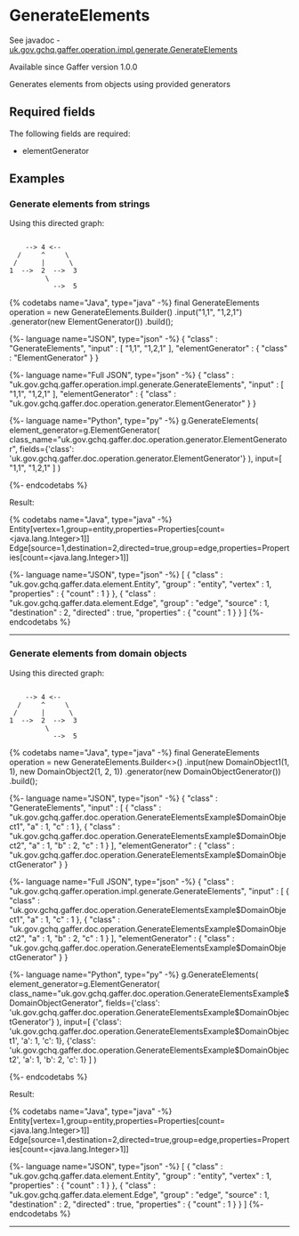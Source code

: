 # GenerateElements
See javadoc - [uk.gov.gchq.gaffer.operation.impl.generate.GenerateElements](ref://../../javadoc/gaffer/uk/gov/gchq/gaffer/operation/impl/generate/GenerateElements.html)

Available since Gaffer version 1.0.0

Generates elements from objects using provided generators

## Required fields
The following fields are required: 
- elementGenerator


## Examples

### Generate elements from strings

Using this directed graph:

```

    --> 4 <--
  /     ^     \
 /      |      \
1  -->  2  -->  3
         \
           -->  5
```


{% codetabs name="Java", type="java" -%}
final GenerateElements<String> operation = new GenerateElements.Builder<String>()
        .input("1,1", "1,2,1")
        .generator(new ElementGenerator())
        .build();

{%- language name="JSON", type="json" -%}
{
  "class" : "GenerateElements",
  "input" : [ "1,1", "1,2,1" ],
  "elementGenerator" : {
    "class" : "ElementGenerator"
  }
}

{%- language name="Full JSON", type="json" -%}
{
  "class" : "uk.gov.gchq.gaffer.operation.impl.generate.GenerateElements",
  "input" : [ "1,1", "1,2,1" ],
  "elementGenerator" : {
    "class" : "uk.gov.gchq.gaffer.doc.operation.generator.ElementGenerator"
  }
}

{%- language name="Python", type="py" -%}
g.GenerateElements( 
  element_generator=g.ElementGenerator( 
    class_name="uk.gov.gchq.gaffer.doc.operation.generator.ElementGenerator", 
    fields={'class': 'uk.gov.gchq.gaffer.doc.operation.generator.ElementGenerator'} 
  ), 
  input=[ 
    "1,1", 
    "1,2,1" 
  ] 
)

{%- endcodetabs %}

Result:

{% codetabs name="Java", type="java" -%}
Entity[vertex=1,group=entity,properties=Properties[count=<java.lang.Integer>1]]
Edge[source=1,destination=2,directed=true,group=edge,properties=Properties[count=<java.lang.Integer>1]]

{%- language name="JSON", type="json" -%}
[ {
  "class" : "uk.gov.gchq.gaffer.data.element.Entity",
  "group" : "entity",
  "vertex" : 1,
  "properties" : {
    "count" : 1
  }
}, {
  "class" : "uk.gov.gchq.gaffer.data.element.Edge",
  "group" : "edge",
  "source" : 1,
  "destination" : 2,
  "directed" : true,
  "properties" : {
    "count" : 1
  }
} ]
{%- endcodetabs %}

-----------------------------------------------

### Generate elements from domain objects

Using this directed graph:

```

    --> 4 <--
  /     ^     \
 /      |      \
1  -->  2  -->  3
         \
           -->  5
```


{% codetabs name="Java", type="java" -%}
final GenerateElements<Object> operation = new GenerateElements.Builder<>()
        .input(new DomainObject1(1, 1),
                new DomainObject2(1, 2, 1))
        .generator(new DomainObjectGenerator())
        .build();

{%- language name="JSON", type="json" -%}
{
  "class" : "GenerateElements",
  "input" : [ {
    "class" : "uk.gov.gchq.gaffer.doc.operation.GenerateElementsExample$DomainObject1",
    "a" : 1,
    "c" : 1
  }, {
    "class" : "uk.gov.gchq.gaffer.doc.operation.GenerateElementsExample$DomainObject2",
    "a" : 1,
    "b" : 2,
    "c" : 1
  } ],
  "elementGenerator" : {
    "class" : "uk.gov.gchq.gaffer.doc.operation.GenerateElementsExample$DomainObjectGenerator"
  }
}

{%- language name="Full JSON", type="json" -%}
{
  "class" : "uk.gov.gchq.gaffer.operation.impl.generate.GenerateElements",
  "input" : [ {
    "class" : "uk.gov.gchq.gaffer.doc.operation.GenerateElementsExample$DomainObject1",
    "a" : 1,
    "c" : 1
  }, {
    "class" : "uk.gov.gchq.gaffer.doc.operation.GenerateElementsExample$DomainObject2",
    "a" : 1,
    "b" : 2,
    "c" : 1
  } ],
  "elementGenerator" : {
    "class" : "uk.gov.gchq.gaffer.doc.operation.GenerateElementsExample$DomainObjectGenerator"
  }
}

{%- language name="Python", type="py" -%}
g.GenerateElements( 
  element_generator=g.ElementGenerator( 
    class_name="uk.gov.gchq.gaffer.doc.operation.GenerateElementsExample$DomainObjectGenerator", 
    fields={'class': 'uk.gov.gchq.gaffer.doc.operation.GenerateElementsExample$DomainObjectGenerator'} 
  ), 
  input=[ 
    {'class': 'uk.gov.gchq.gaffer.doc.operation.GenerateElementsExample$DomainObject1', 'a': 1, 'c': 1}, 
    {'class': 'uk.gov.gchq.gaffer.doc.operation.GenerateElementsExample$DomainObject2', 'a': 1, 'b': 2, 'c': 1} 
  ] 
)

{%- endcodetabs %}

Result:

{% codetabs name="Java", type="java" -%}
Entity[vertex=1,group=entity,properties=Properties[count=<java.lang.Integer>1]]
Edge[source=1,destination=2,directed=true,group=edge,properties=Properties[count=<java.lang.Integer>1]]

{%- language name="JSON", type="json" -%}
[ {
  "class" : "uk.gov.gchq.gaffer.data.element.Entity",
  "group" : "entity",
  "vertex" : 1,
  "properties" : {
    "count" : 1
  }
}, {
  "class" : "uk.gov.gchq.gaffer.data.element.Edge",
  "group" : "edge",
  "source" : 1,
  "destination" : 2,
  "directed" : true,
  "properties" : {
    "count" : 1
  }
} ]
{%- endcodetabs %}

-----------------------------------------------

